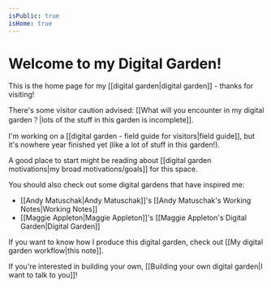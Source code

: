 ```yaml
---
isPublic: true
isHome: true
---
```


# Welcome to my Digital Garden!

This is the home page for my [[digital garden|digital garden]] - thanks for visiting!

There's some visitor caution advised: [[What will you encounter in my digital garden？|lots of the stuff in this garden is incomplete]].

I'm working on a [[digital garden - field guide for visitors|field guide]], but it's nowhere year finished yet (like a lot of stuff in this garden!).

A good place to start might be reading about [[digital garden motivations|my broad motivations/goals]] for this space.

You should also check out some digital gardens that have inspired me:
- [[Andy Matuschak|Andy Matuschak]]'s [[Andy Matuschak's Working Notes|Working Notes]]
- [[Maggie Appleton|Maggie Appleton]]'s [[Maggie Appleton's Digital Garden|Digital Garden]]

If you want to know how I produce this digital garden, check out [[My digital garden workflow|this note]].

If you're interested in building your own, [[Building your own digital garden|I want to talk to you]]!